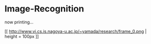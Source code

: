 # Image-Recognition
now printing...


[[ http://www.vi.cs.is.nagoya-u.ac.jp/~yamada/research/frame_0.png | height = 100px ]]
